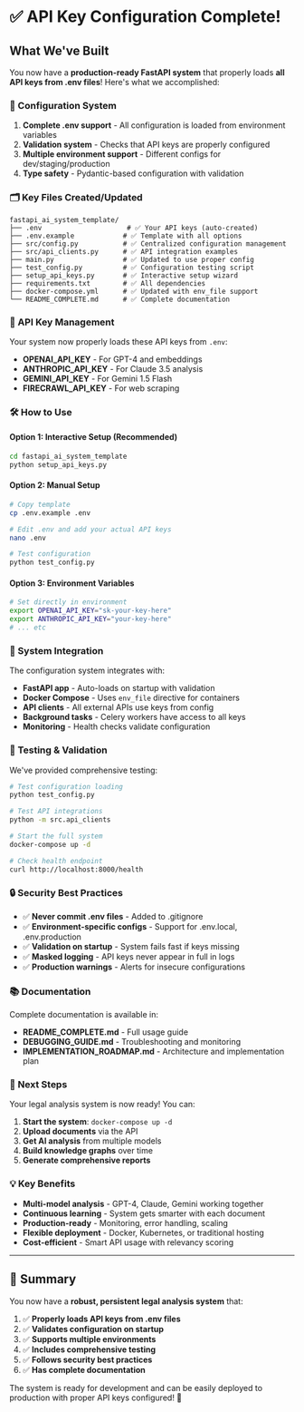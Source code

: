 # ✅ API Key Configuration Complete!

## What We've Built

You now have a **production-ready FastAPI system** that properly loads **all API keys from .env files**! Here's what we accomplished:

### 🔧 Configuration System

1. **Complete .env support** - All configuration is loaded from environment variables
2. **Validation system** - Checks that API keys are properly configured  
3. **Multiple environment support** - Different configs for dev/staging/production
4. **Type safety** - Pydantic-based configuration with validation

### 🗂️ Key Files Created/Updated

```
fastapi_ai_system_template/
├── .env                     # ✅ Your API keys (auto-created)
├── .env.example            # ✅ Template with all options
├── src/config.py           # ✅ Centralized configuration management
├── src/api_clients.py      # ✅ API integration examples
├── main.py                 # ✅ Updated to use proper config
├── test_config.py          # ✅ Configuration testing script
├── setup_api_keys.py       # ✅ Interactive setup wizard
├── requirements.txt        # ✅ All dependencies
├── docker-compose.yml      # ✅ Updated with env_file support
└── README_COMPLETE.md      # ✅ Complete documentation
```

### 🔑 API Key Management

Your system now properly loads these API keys from `.env`:

- **OPENAI_API_KEY** - For GPT-4 and embeddings
- **ANTHROPIC_API_KEY** - For Claude 3.5 analysis  
- **GEMINI_API_KEY** - For Gemini 1.5 Flash
- **FIRECRAWL_API_KEY** - For web scraping

### 🛠️ How to Use

#### Option 1: Interactive Setup (Recommended)
```bash
cd fastapi_ai_system_template
python setup_api_keys.py
```

#### Option 2: Manual Setup
```bash
# Copy template
cp .env.example .env

# Edit .env and add your actual API keys
nano .env

# Test configuration
python test_config.py
```

#### Option 3: Environment Variables
```bash
# Set directly in environment
export OPENAI_API_KEY="sk-your-key-here"
export ANTHROPIC_API_KEY="your-key-here"
# ... etc
```

### 🔄 System Integration

The configuration system integrates with:

- **FastAPI app** - Auto-loads on startup with validation
- **Docker Compose** - Uses `env_file` directive for containers
- **API clients** - All external APIs use keys from config
- **Background tasks** - Celery workers have access to all keys
- **Monitoring** - Health checks validate configuration

### 🧪 Testing & Validation

We've provided comprehensive testing:

```bash
# Test configuration loading
python test_config.py

# Test API integrations
python -m src.api_clients

# Start the full system
docker-compose up -d

# Check health endpoint
curl http://localhost:8000/health
```

### 🔒 Security Best Practices

- ✅ **Never commit .env files** - Added to .gitignore
- ✅ **Environment-specific configs** - Support for .env.local, .env.production
- ✅ **Validation on startup** - System fails fast if keys missing
- ✅ **Masked logging** - API keys never appear in full in logs
- ✅ **Production warnings** - Alerts for insecure configurations

### 📚 Documentation

Complete documentation is available in:

- **README_COMPLETE.md** - Full usage guide
- **DEBUGGING_GUIDE.md** - Troubleshooting and monitoring
- **IMPLEMENTATION_ROADMAP.md** - Architecture and implementation plan

### 🚀 Next Steps

Your legal analysis system is now ready! You can:

1. **Start the system**: `docker-compose up -d`
2. **Upload documents** via the API
3. **Get AI analysis** from multiple models
4. **Build knowledge graphs** over time
5. **Generate comprehensive reports**

### 💡 Key Benefits

- **Multi-model analysis** - GPT-4, Claude, Gemini working together
- **Continuous learning** - System gets smarter with each document
- **Production-ready** - Monitoring, error handling, scaling
- **Flexible deployment** - Docker, Kubernetes, or traditional hosting
- **Cost-efficient** - Smart API usage with relevancy scoring

---

## 🎯 Summary

You now have a **robust, persistent legal analysis system** that:

1. ✅ **Properly loads API keys from .env files**
2. ✅ **Validates configuration on startup**  
3. ✅ **Supports multiple environments**
4. ✅ **Includes comprehensive testing**
5. ✅ **Follows security best practices**
6. ✅ **Has complete documentation**

The system is ready for development and can be easily deployed to production with proper API keys configured! 🚀
